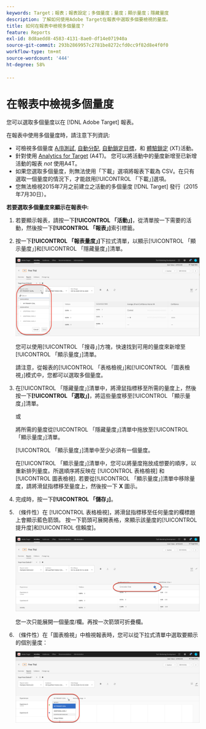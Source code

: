 ```yaml
---
keywords: Target；報表；報表設定；多個量度；量度；顯示量度；隱藏量度
description: 了解如何使用Adobe Target在報表中選取多個要檢視的量度。
title: 如何在報表中檢視多個量度？
feature: Reports
exl-id: 8d8aedd8-4583-4131-8ae0-df14e071940a
source-git-commit: 293b2869957c2781be8272cfd0cc9f82d8e4f0f0
workflow-type: tm+mt
source-wordcount: '444'
ht-degree: 58%

---
```


# 在報表中檢視多個量度

您可以選取多個量度以在 [!DNL Adobe Target] 報表。

在報表中使用多個量度時，請注意下列資訊:

* 可檢視多個量度 [A/B測試](/help/main/c-activities/t-test-ab/test-ab.md), [自動分配](/help/main/c-activities/automated-traffic-allocation/automated-traffic-allocation.md), [自動鎖定目標](/help/main/c-activities/auto-target/auto-target-to-optimize.md)，和 [體驗鎖定](/help/main/c-activities/t-experience-target/experience-target.md) (XT)活動。
* 針對使用 [Analytics for Target](/help/main/c-integrating-target-with-mac/a4t/a4t.md) (A4T)。 您可以將活動中的量度新增至已新增活動的報表 *not* 使用A4T。
* 如果您選取多個量度，則無法使用[](/help/main/c-reports/c-report-settings/downloading-data-in-csv-file.md)「下載」選項將報表下載為 CSV。在只有選取一個量度的情況下，才能啟用[!UICONTROL 「下載」]選項。
* 您無法檢視2015年7月之前建立之活動的多個量度 [!DNL Target] 發行（2015年7月30日）。

**若要選取多個量度來顯示在報表中:**

1. 若要顯示報表，請按一下&#x200B;**[!UICONTROL 「活動」]**，從清單按一下需要的活動，然後按一下&#x200B;**[!UICONTROL 「報表」]**&#x200B;索引標籤。
1. 按一下&#x200B;**[!UICONTROL 「報表量度」]**&#x200B;下拉式清單，以顯示[!UICONTROL 「顯示量度」]和[!UICONTROL 「隱藏量度」]清單。

   ![multiple_metrics影像](assets/multiple_metrics.png)

   您可以使用[!UICONTROL 「搜尋」]方塊，快速找到可用的量度來新增至[!UICONTROL 「顯示量度」]清單。

   請注意，從報表的[!UICONTROL 「表格檢視」]和[!UICONTROL 「圖表檢視」]模式中，您都可以選取多個量度。

1. 在[!UICONTROL 「隱藏量度」]清單中，將滑鼠指標移至所需的量度上，然後按一下&#x200B;**[!UICONTROL 「選取」]**，將這些量度移至[!UICONTROL 「顯示量度」]清單。

   或

   將所需的量度從[!UICONTROL 「隱藏量度」]清單中拖放至[!UICONTROL 「顯示量度」]清單。

   [!UICONTROL 「顯示量度」]清單中至少必須有一個量度。

   在[!UICONTROL 「顯示量度」]清單中，您可以將量度拖放成想要的順序，以重新排列量度。所選順序將反映在 [!UICONTROL 表格檢視] 和 [!UICONTROL 圖表檢視]. 若要從[!UICONTROL 「顯示量度」]清單中移除量度，請將滑鼠指標移至量度上，然後按一下 **X** 圖示。

1. 完成時，按一下&#x200B;**[!UICONTROL 「儲存」]**。
1. （條件性）在 [!UICONTROL 表格檢視]，將滑鼠指標移至任何量度的欄標題上會顯示藍色箭頭。 按一下箭頭可展開表格，來顯示該量度的[!UICONTROL 提升度]和[!UICONTROL 信賴度]。

   ![multiple_metrics_table影像](assets/multiple_metrics_table.png)

   您一次只能展開一個量度/欄。再按一次箭頭可折疊欄。

1. （條件性）在「圖表檢視」中檢視報表時，您可以從下拉式清單中選取要顯示的個別量度：

   ![multiple_metrics_graph影像](assets/multiple_metrics_graph.png)

